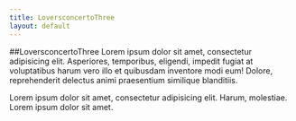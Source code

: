 ```yaml
---
title: LoversconcertoThree
layout: default
---
```


##LoversconcertoThree
Lorem ipsum dolor sit amet, consectetur adipisicing elit. Asperiores, temporibus, eligendi, impedit fugiat at voluptatibus harum vero illo et quibusdam inventore modi eum! Dolore, reprehenderit delectus animi praesentium similique blanditiis.

Lorem ipsum dolor sit amet, consectetur adipisicing elit. Harum, molestiae.\
Lorem ipsum dolor sit amet.